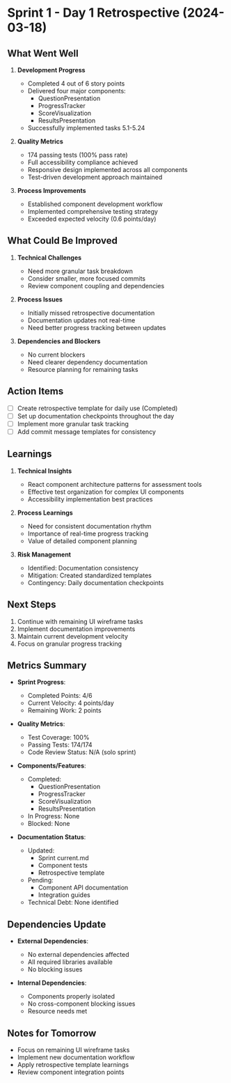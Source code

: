 # Sprint 1 - Day 1 Retrospective (2024-03-18)

## What Went Well
1. **Development Progress**
   - Completed 4 out of 6 story points
   - Delivered four major components:
     - QuestionPresentation
     - ProgressTracker
     - ScoreVisualization
     - ResultsPresentation
   - Successfully implemented tasks 5.1-5.24

2. **Quality Metrics**
   - 174 passing tests (100% pass rate)
   - Full accessibility compliance achieved
   - Responsive design implemented across all components
   - Test-driven development approach maintained

3. **Process Improvements**
   - Established component development workflow
   - Implemented comprehensive testing strategy
   - Exceeded expected velocity (0.6 points/day)

## What Could Be Improved
1. **Technical Challenges**
   - Need more granular task breakdown
   - Consider smaller, more focused commits
   - Review component coupling and dependencies

2. **Process Issues**
   - Initially missed retrospective documentation
   - Documentation updates not real-time
   - Need better progress tracking between updates

3. **Dependencies and Blockers**
   - No current blockers
   - Need clearer dependency documentation
   - Resource planning for remaining tasks

## Action Items
- [ ] Create retrospective template for daily use (Completed)
- [ ] Set up documentation checkpoints throughout the day
- [ ] Implement more granular task tracking
- [ ] Add commit message templates for consistency

## Learnings
1. **Technical Insights**
   - React component architecture patterns for assessment tools
   - Effective test organization for complex UI components
   - Accessibility implementation best practices

2. **Process Learnings**
   - Need for consistent documentation rhythm
   - Importance of real-time progress tracking
   - Value of detailed component planning

3. **Risk Management**
   - Identified: Documentation consistency
   - Mitigation: Created standardized templates
   - Contingency: Daily documentation checkpoints

## Next Steps
1. Continue with remaining UI wireframe tasks
2. Implement documentation improvements
3. Maintain current development velocity
4. Focus on granular progress tracking

## Metrics Summary
- **Sprint Progress**:
  - Completed Points: 4/6
  - Current Velocity: 4 points/day
  - Remaining Work: 2 points

- **Quality Metrics**:
  - Test Coverage: 100%
  - Passing Tests: 174/174
  - Code Review Status: N/A (solo sprint)

- **Components/Features**:
  - Completed:
    - QuestionPresentation
    - ProgressTracker
    - ScoreVisualization
    - ResultsPresentation
  - In Progress: None
  - Blocked: None

- **Documentation Status**:
  - Updated:
    - Sprint current.md
    - Component tests
    - Retrospective template
  - Pending:
    - Component API documentation
    - Integration guides
  - Technical Debt: None identified

## Dependencies Update
- **External Dependencies**:
  - No external dependencies affected
  - All required libraries available
  - No blocking issues

- **Internal Dependencies**:
  - Components properly isolated
  - No cross-component blocking issues
  - Resource needs met

## Notes for Tomorrow
- Focus on remaining UI wireframe tasks
- Implement new documentation workflow
- Apply retrospective template learnings
- Review component integration points 